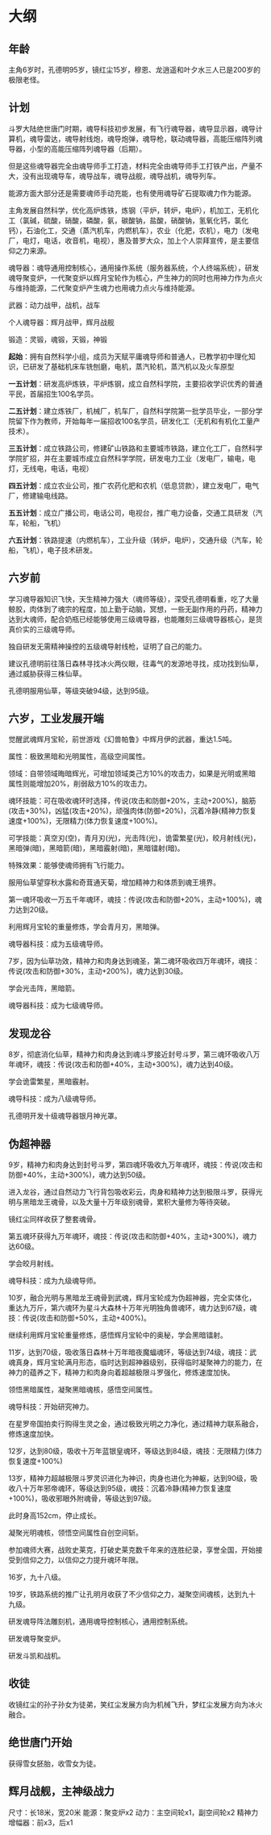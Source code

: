 # 大纲

## 年龄

主角6岁时，孔德明95岁，镜红尘15岁，穆恩、龙逍遥和叶夕水三人已是200岁的极限老怪。

## 计划

斗罗大陆绝世唐门时期，魂导科技初步发展，有飞行魂导器，魂导显示器，魂导计算机，魂导雷达，魂导射线炮，魂导炮弹，魂导枪，联动魂导器，高能压缩阵列魂导器，小型的高能压缩阵列魂导器（后期）。

但是这些魂导器完全由魂导师手工打造，材料完全由魂导师手工打铁产出，产量不大，没有出现魂导车，魂导战车，魂导战舰，魂导战机，魂导列车。

能源方面大部分还是需要魂师手动充能，也有使用魂导矿石提取魂力作为能源。

主角发展自然科学，优化高炉炼铁，炼钢（平炉，转炉，电炉），机加工，无机化工（氯碱，硫酸，硝酸，磷酸，氨，碳酸钠，盐酸，硝酸钠，氢氧化钙，氯化钙），石油化工，交通（蒸汽机车，内燃机车），农业（化肥，农机），电力（发电厂，电灯，电话，收音机，电视），惠及普罗大众，加上个人崇拜宣传，是主要信仰之力来源。

魂导器：魂导通用控制核心，通用操作系统（服务器系统，个人终端系统），研发魂导聚变炉，一代聚变炉以辉月宝轮作为核心，产生神力的同时也用神力作为点火与维持能源，二代聚变炉产生魂力也用魂力点火与维持能源。

武器：动力战甲，战机，战车

个人魂导器：辉月战甲，辉月战舰

锻造：灵锻，魂锻，天锻，神锻

**起始**：拥有自然科学小组，成员为天赋平庸魂导师和普通人，已教学初中理化知识，已研发了基础机床车铣刨磨，电机，蒸汽轮机，蒸汽机以及火车原型

**一五计划**：研发高炉炼铁，平炉炼钢，成立自然科学院，主要招收学识优秀的普通平民，首届招生100名学员。

**二五计划**：建立炼铁厂，机械厂，机车厂，自然科学院第一批学员毕业，一部分学院留下作为教师，开始每年一届招收100名学员，研发化工（无机和有机化工量产技术）。

**三五计划**：成立铁路公司，修建矿山铁路和主要城市铁路，建立化工厂，自然科学学院扩招，并在主要城市成立自然科学学院，研发电力工业（发电厂，输电，电灯，无线电，电话，电视）

**四五计划**：成立农业公司，推广农药化肥和农机（低息贷款），建立发电厂，电气厂，修建输电线路。

**五五计划**：成立广播公司，电话公司，电视台，推广电力设备，交通工具研发（汽车，轮船，飞机）

**六五计划**：铁路提速（内燃机车），工业升级（转炉，电炉），交通升级（汽车，轮船，飞机），电子技术研发。

## 六岁前

学习魂导器知识飞快，天生精神力强大（魂师等级），深受孔德明看重，吃了大量鲸胶，肉体到了魂宗的程度，加上勤于动脑，冥想，一些无副作用的丹药，精神力达到大魂师，配合奶瓶已经能够使用三级魂导器，也能雕刻三级魂导器核心，是货真价实的三级魂导师。

<!-- 研发了基础机床车铣刨磨，电机，蒸汽轮机，蒸汽机以及火车原型，但是社会缺少人才，材料和加工工业，开始成立炼铁厂优化高炉炼钢。 -->

独自研发无需精神操控的五级魂导射线枪，证明了自己的能力。

建议孔德明前往落日森林寻找冰火两仪眼，往毒气的发源地寻找，成功找到仙草，通过威胁获得三株仙草。

孔德明服用仙草，等级突破94级，达到95级。

## 六岁，工业发展开端

觉醒武魂辉月宝轮，前世游戏《幻兽帕鲁》中辉月伊的武器，重达1.5吨。

属性：极致黑暗和光明属性，高级空间属性。

领域：自带领域晦暗辉光，可增加领域类己方10%的攻击力，如果是光明或黑暗属性则能增加20%，削弱敌方10%的攻击力。

魂环技能：可在吸收魂环时选择，传说(攻击和防御+20%，主动+200%)，脑筋(攻击+30%)，凶猛(攻击+20%)，顽强肉体(防御+20%)，沉着冷静(精神力恢复速度+100%)，无限精力(体力恢复速度+100%)。

可学技能：真空刃(空)，青月刃(光)，光击阵(光)，诡雷繁星(光)，皎月射线(光)，黑暗弹(暗)，黑暗箭(暗)，黑暗霰射(暗)，黑暗镭射(暗)。

特殊效果：能够使魂师拥有飞行能力。

服用仙草望穿秋水露和奇茸通天菊，增加精神力和体质到魂王境界。

第一魂环吸收一万五千年魂环，魂技：传说(攻击和防御+20%，主动+100%)，魂力达到20级。

利用辉月宝轮的重量修炼，学会青月刃，黑暗弹。

魂导器科技：成为五级魂导师。

7岁，因为仙草功效，精神力和肉身达到魂圣，第二魂环吸收四万年魂环，魂技：传说(攻击和防御+30%，主动+200%)，魂力达到30级。

学会光击阵，黑暗箭。

魂导器科技：成为七级魂导师。

## 发现龙谷

8岁，彻底消化仙草，精神力和肉身达到魂斗罗接近封号斗罗，第三魂环吸收八万年魂环，魂技：传说(攻击和防御+40%，主动+300%)，魂力达到40级。

学会诡雷繁星，黑暗霰射。

魂导科技：成为八级魂导师。

孔德明开发十级魂导器银月神光罩。

## 伪超神器

9岁，精神力和肉身达到封号斗罗，第四魂环吸收九万年魂环，魂技：传说(攻击和防御+40%，主动+300%)，魂力达到50级。

进入龙谷，通过自然动力飞行背包吸收彩云，肉身和精神力达到极限斗罗，获得光明与黑暗龙王魂骨，以及大量十万年级别魂骨，累积大量修为等待突破。

镜红尘同样收获了整套魂骨。

第五魂环获得九万年魂环，魂技：传说(攻击和防御+40%，主动+300%)，魂力达60级。

学会皎月射线。

魂导科技：成为九级魂导师。

10岁，融合光明与黑暗龙王魂骨到武魂，辉月宝轮成为伪超神器，完全实体化，重达九万斤，第六魂环为星斗大森林十万年光明独角兽魂环，魂力达到67级，魂技：传说(攻击和防御+50%，主动+400%)。

继续利用辉月宝轮重量修炼，感悟辉月宝轮中的奥秘，学会黑暗镭射。

11岁，达到70级，吸收落日森林十万年暗夜魔蝠魂环，等级达到74级，魂技：武魂真身，辉月宝轮满月形态，临时达到超神器级别，获得临时凝聚神力的能力，在神力的蕴养之下，精神力和肉身向着超越极限斗罗强化，修炼速度加快。

领悟黑暗属性，凝聚黑暗魂核，感悟空间属性。

魂导科技：开始研究神力。

在星罗帝国拍卖行购得生灵之金，通过极致光明之力净化，通过精神力联系融合，修炼速度加快。

12岁，达到80级，吸收十万年蓝银皇魂环，等级达到84级，魂技：无限精力(体力恢复速度+100%)

13岁，精神力超越极限斗罗灵识进化为神识，肉身也进化为神躯，达到90级，吸收八十万年邪帝魂环，等级达到95级，魂技：沉着冷静(精神力恢复速度+100%)，吸收邪眼外附魂骨，等级达到97级。

此时身高152cm，停止成长。

凝聚光明魂核，领悟空间属性自创空间斩。

参加魂师大赛，战败史莱克，打破史莱克数千年来的连胜纪录，享誉全国，开始接受到信仰之力，以信仰之力提升魂环年限。

16岁，九十八级。

19岁，铁路系统的推广让孔明月收获了不少信仰之力，凝聚空间魂核，达到九十九级。

研发魂导阵法雕刻机，通用魂导控制核心，通用控制系统。

研发魂导聚变炉。

研发斗凯和战机。

## 收徒

收镜红尘的孙子孙女为徒弟，笑红尘发展方向为机械飞升，梦红尘发展方向为冰火融合。

## 绝世唐门开始

获得雪女胚胎，收雪女为徒。

## 辉月战舰，主神级战力

尺寸：长18米，宽20米
能源：聚变炉x2
动力：主空间轮x1，副空间轮x2
精神力增幅器：前x3，后x1